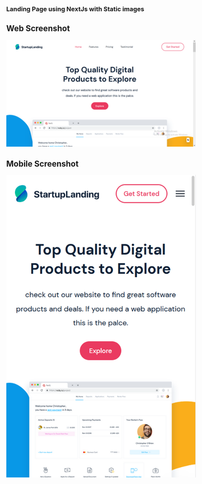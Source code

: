 ### Landing Page using NextJs with Static images


## Web Screenshot
![](nextuiweb.png)

## Mobile Screenshot
![](nextui.png)
